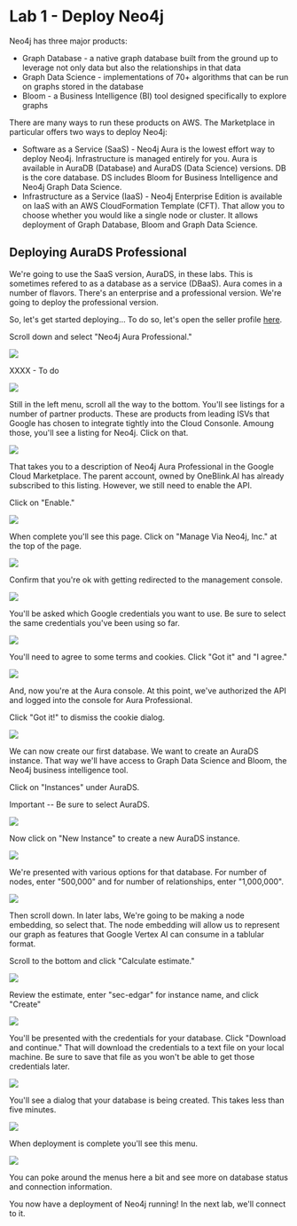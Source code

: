 # Lab 1 - Deploy Neo4j
Neo4j has three major products:
* Graph Database - a native graph database built from the ground up to leverage not only data but also the relationships in that data
* Graph Data Science - implementations of 70+ algorithms that can be run on graphs stored in the database
* Bloom - a Business Intelligence (BI) tool designed specifically to explore graphs

There are many ways to run these products on AWS.  The Marketplace in particular offers two ways to deploy Neo4j:

* Software as a Service (SaaS) - Neo4j Aura is the lowest effort way to deploy Neo4j.  Infrastructure is managed entirely for you.  Aura is available in AuraDB (Database) and AuraDS (Data Science) versions.  DB is the core database.  DS includes Bloom for Business Intelligence and Neo4j Graph Data Science.
* Infrastructure as a Service (IaaS) - Neo4j Enterprise Edition is available on IaaS with an AWS CloudFormation Template (CFT).  That allow you to choose whether you would like a single node or cluster.  It allows deployment of Graph Database, Bloom and Graph Data Science.

## Deploying AuraDS Professional
We're going to use the SaaS version, AuraDS, in these labs.  This is sometimes refered to as a database as a service (DBaaS).  Aura comes in a number of flavors.  There's an enterprise and a professional version.  We're going to deploy the professional version.  

So, let's get started deploying...  To do so, let's open the seller profile [here](https://aws.amazon.com/marketplace/seller-profile?id=23ec694a-d2af-4641-b4d3-b7201ab2f5f9).

Scroll down and select "Neo4j Aura Professional."

![](images/01.png)

XXXX - To do

![](images/02.png)

Still in the left menu, scroll all the way to the bottom.  You'll see listings for a number of partner products.  These are products from leading ISVs that Google has chosen to integrate tightly into the Cloud Consonle.  Amoung those, you'll see a listing for Neo4j.  Click on that.

![](images/03.png)

That takes you to a description of Neo4j Aura Professional in the Google Cloud Marketplace.  The parent account, owned by OneBlink.AI has already subscribed to this listing.  However, we still need to enable the API.

Click on "Enable."

![](images/04.png)

When complete you'll see this page.  Click on "Manage Via Neo4j, Inc." at the top of the page.

![](images/05.png)

Confirm that you're ok with getting redirected to the management console.

![](images/06.png)

You'll be asked which Google credentials you want to use.  Be sure to select the same credentials you've been using so far.

![](images/07.png)

You'll need to agree to some terms and cookies.  Click "Got it" and "I agree."

![](images/08.png)

And, now you're at the Aura console.  At this point, we've authorized the API and logged into the console for Aura Professional.  

Click "Got it!" to dismiss the cookie dialog.

![](images/09.png)

We can now create our first database.  We want to create an AuraDS instance.  That way we'll have access to Graph Data Science and Bloom, the Neo4j business intelligence tool.

Click on "Instances" under AuraDS.

Important -- Be sure to select AuraDS.

![](images/10.png)

Now click on "New Instance" to create a new AuraDS instance.

![](images/11.png)

We're presented with various options for that database.  For number of nodes, enter "500,000" and for number of relationships, enter "1,000,000".

![](images/12.png)

Then scroll down.  In later labs, We're going to be making a node embedding, so select that.  The node embedding will allow us to represent our graph as features that Google Vertex AI can consume in a tablular format.

Scroll to the bottom and click "Calculate estimate."

![](images/13.png)

Review the estimate, enter "sec-edgar" for instance name, and click "Create"

![](images/14.png)

You'll be presented with the credentials for your database.  Click "Download and continue."  That will download the credentials to a text file on your local machine.  Be sure to save that file as you won't be able to get those credentials later.

![](images/15.png)

You'll see a dialog that your database is being created.  This takes less than five minutes.

![](images/16.png)

When deployment is complete you'll see this menu.  

![](images/17.png)

You can poke around the menus here a bit and see more on database status and connection information.

You now have a deployment of Neo4j running!  In the next lab, we'll connect to it.
